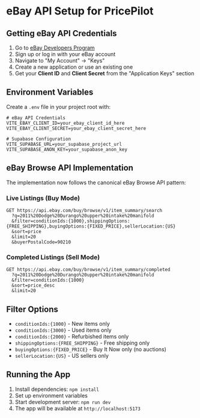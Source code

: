 # eBay API Setup for PricePilot

## Getting eBay API Credentials

1. Go to [eBay Developers Program](https://developer.ebay.com/)
2. Sign up or log in with your eBay account
3. Navigate to "My Account" → "Keys"
4. Create a new application or use an existing one
5. Get your **Client ID** and **Client Secret** from the "Application Keys" section

## Environment Variables

Create a `.env` file in your project root with:

```env
# eBay API Credentials  
VITE_EBAY_CLIENT_ID=your_ebay_client_id_here
VITE_EBAY_CLIENT_SECRET=your_ebay_client_secret_here

# Supabase Configuration
VITE_SUPABASE_URL=your_supabase_project_url
VITE_SUPABASE_ANON_KEY=your_supabase_anon_key
```

## eBay Browse API Implementation

The implementation now follows the canonical eBay Browse API pattern:

### Live Listings (Buy Mode)
```
GET https://api.ebay.com/buy/browse/v1/item_summary/search
  ?q=2011%20Dodge%20Durango%20upper%20intake%20manifold
  &filter=conditionIds:{1000},shippingOptions:{FREE_SHIPPING},buyingOptions:{FIXED_PRICE},sellerLocation:{US}
  &sort=price
  &limit=20
  &buyerPostalCode=90210
```

### Completed Listings (Sell Mode)
```
GET https://api.ebay.com/buy/browse/v1/item_summary/completed
  ?q=2011%20Dodge%20Durango%20upper%20intake%20manifold
  &filter=conditionIds:{1000}
  &sort=price_desc
  &limit=20
```

## Filter Options

- `conditionIds:{1000}` - New items only
- `conditionIds:{3000}` - Used items only  
- `conditionIds:{2000}` - Refurbished items only
- `shippingOptions:{FREE_SHIPPING}` - Free shipping only
- `buyingOptions:{FIXED_PRICE}` - Buy It Now only (no auctions)
- `sellerLocation:{US}` - US sellers only

## Running the App

1. Install dependencies: `npm install`
2. Set up environment variables
3. Start development server: `npm run dev`
4. The app will be available at `http://localhost:5173` 